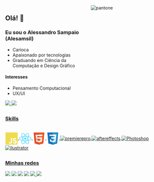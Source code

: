 <!-- <img align="right" alt="response" height="200" width="200" src="https://img-premium.flaticon.com/png/512/752/premium/752465.png?token=exp=1629260896~hmac=d731a86ebaf1a4365d87595926e29c5a"> -->
<img align="right" alt="pantone" height="230em" width="230em" src="https://image.flaticon.com/icons/png/512/291/291029.png">

## Olá! 👋 
### Eu sou o Alessandro Sampaio (Alesamsil)
 * Carioca
 * Apaixonado por tecnologias
 * Graduando em Ciência da Computação e Design Gráfico 

#### Interesses
* Pensamento Computacional
* UX/UI


<div>
  <a href="https://github.com/alesamsil">
  <img height="160em" src="https://github-readme-stats.vercel.app/api?username=alesamsil&show_icons=true&theme=dracula&include_all_commits=true&count_private=true"/>
  <img height="160em" src="https://github-readme-stats.vercel.app/api/top-langs/?username=alesamsil&layout=compact&langs_count=7&theme=dracula"/>
</div>
 
 ## 
 ### Skills
 <div style="display: inline_block"><br>
  <img align="center" alt="Rafa-Js" height="40" width="40" src="https://raw.githubusercontent.com/devicons/devicon/master/icons/javascript/javascript-plain.svg">
  <!-- <img align="center" alt="Rafa-Ts" height="40" width="40" src="https://raw.githubusercontent.com/devicons/devicon/master/icons/typescript/typescript-plain.svg"> -->
  <img align="center" alt="Rafa-React" height="40" width="40" src="https://raw.githubusercontent.com/devicons/devicon/master/icons/react/react-original.svg">
  <img align="center" alt="Rafa-HTML" height="40" width="40" src="https://raw.githubusercontent.com/devicons/devicon/master/icons/html5/html5-original.svg">
  <img align="center" alt="Rafa-CSS" height="40" width="40" src="https://raw.githubusercontent.com/devicons/devicon/master/icons/css3/css3-original.svg">
  <!--<img align="center" alt="Rafa-Python" height="40" width="40" src="https://raw.githubusercontent.com/devicons/devicon/master/icons/python/python-original.svg">-->
  <!--<img align="center" alt="Rafa-Csharp" height="40" width="40" src="https://raw.githubusercontent.com/devicons/devicon/master/icons/csharp/csharp-original.svg">-->
  <img align="center" alt="premierepro" height="40" width="40" src="https://cdn4.iconfinder.com/data/icons/smashicons-file-types-flat/52/34_-_Adobe_Premiere_Pro_Flat-128.png">
  <img align="center" alt="aftereffects" height="40" width="40" src="https://cdn4.iconfinder.com/data/icons/smashicons-file-types-flat/52/30_-_Adobe_After_Effects_Flat-128.png">
  <img align="center" alt="Photoshop" height="40" width="40" src="https://cdn4.iconfinder.com/data/icons/smashicons-file-types-flat/52/39_-_Adobe_Photoshop_Flat-128.png">
  <img align="center" alt="ilustrator" height="40" width="40" src="https://cdn4.iconfinder.com/data/icons/smashicons-file-types-flat/52/40_-_Adobe_Illustrator_Flat-128.png">
</div>
  
##  
### Minhas redes 
  <div>
<a href="https://www.linkedin.com/in/alesamsil" target="_blank"><img src="https://img.shields.io/badge/-LinkedIn-%230077B5?style=for-the-badge&logo=linkedin&logoColor=white" target="_blank"></a>
<a href = "mailto:alesamsil@gmail.com"><img src="https://img.shields.io/badge/-Gmail-%23333?style=for-the-badge&logo=gmail&logoColor=white" target="_blank"></a>
<a href="https://www.youtube.com/user/sampaiosart" target="_blank"><img src="https://img.shields.io/badge/YouTube-FF0000?style=for-the-badge&logo=youtube&logoColor=white" target="_blank"></a>
<a href="https://instagram.com/alesamsil" target="_blank"><img src="https://img.shields.io/badge/-Instagram-%23E4405F?style=for-the-badge&logo=instagram&logoColor=white" target="_blank"></a>
<a href="https://www.twitch.tv/alesamsil" target="_blank"><img src="https://img.shields.io/badge/Twitch-9146FF?style=for-the-badge&logo=twitch&logoColor=white" target="_blank">
<a href="https://www.behance.net/alesamsil" target="_blank"><img src="https://img.shields.io/badge/BēHance-1769ff?style=for-the-badge&logo=behance&logoColor=white" target="_blank"></a> 
  
  
 <!-- ![Snake animation](https://github.com/alesamsil/alesamsil/blob/output/github-contribution-grid-snake.svg) -->
</div>
  
  
  
  
